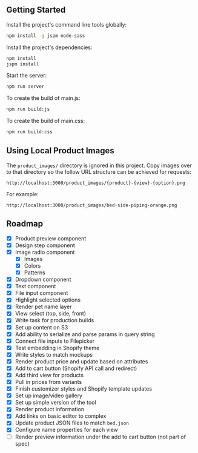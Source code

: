## Getting Started

Install the project's command line tools globally:

```sh
npm install -g jspm node-sass
```

Install the project's dependencies:

```sh
npm install
jspm install
```

Start the server:

```sh
npm run server
```

To create the build of main.js:

```sh
npm run build:js
```

To create the build of main.css:

```sh
npm run build:css
```


## Using Local Product Images

The `product_images/` directory is ignored in this project. Copy images over to that directory so the follow URL structure can be achieved for requests:

```
http://localhost:3000/product_images/{product}-{view}-{option}.png
```

For example:

```
http://localhost:3000/product_images/bed-side-piping-orange.png
```

## Roadmap

* [x] Product preview component
* [x] Design step component
* [x] Image radio component
  * [x] Images
  * [x] Colors
  * [x] Patterns
* [x] Dropdown component
* [x] Text component
* [x] File input component
* [x] Highlight selected options
* [x] Render pet name layer
* [x] View select (top, side, front)
* [x] Write task for production builds
* [x] Set up content on S3
* [x] Add ability to serialize and parse params in query string
* [x] Connect file inputs to Filepicker
* [x] Test embedding in Shopify theme
* [x] Write styles to match mockups
* [x] Render product price and update based on attributes
* [x] Add to cart button (Shopify API call and redirect)
* [x] Add third view for products
* [x] Pull in prices from variants
* [x] Finish customizer styles and Shopify template updates
* [x] Set up image/video gallery
* [x] Set up simple version of the tool
* [x] Render product information
* [x] Add links on basic editor to complex
* [x] Update product JSON files to match `bed.json`
* [x] Configure name properties for each view
* [ ] Render preview information under the add to cart button (not part of spec)
